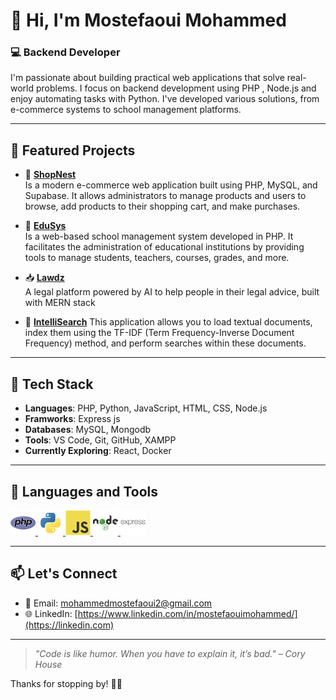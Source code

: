 # 👋 Hi, I'm Mostefaoui Mohammed 

### 💻 Backend Developer

I'm passionate about building practical web applications that solve real-world problems. I focus on backend development using PHP , Node.js and enjoy automating tasks with Python. I've developed various solutions, from e-commerce systems to school management platforms.

---

## 🚀 Featured Projects

- 🛒 [**ShopNest**](https://github.com/Mostefaouim/ShopNest)  
  Is a modern e-commerce web application built using PHP, MySQL, and Supabase. It allows administrators to manage products and users to browse, add products to their shopping cart, and make purchases.

- 🏫 [**EduSys**](https://github.com/Mostefaouim/EduSys)  
  Is a web-based school management system developed in PHP. It facilitates the administration of educational institutions by providing tools to manage students, teachers,         courses, grades, and more.

- 📥 [**Lawdz**](https://lawdz.onrender.com)  
  A legal platform powered by AI to help people in their legal advice, built with MERN stack
- 🔎 [**IntelliSearch**](https://github.com/Mostefaouim/IntelliSearch)
  This application allows you to load textual documents, index them using the TF-IDF (Term Frequency-Inverse Document Frequency) method, and perform searches within these        documents.
---

## 🧰 Tech Stack

- **Languages**: PHP, Python, JavaScript, HTML, CSS, Node.js
- **Framworks**: Express js 
- **Databases**: MySQL, Mongodb  
- **Tools**: VS Code, Git, GitHub, XAMPP  
- **Currently Exploring**: React, Docker

---

## 🧠 Languages and Tools

<p align="left">
  <a href="https://www.php.net" target="_blank" rel="noreferrer">
    <img src="https://raw.githubusercontent.com/devicons/devicon/master/icons/php/php-original.svg" alt="php" width="40" height="40"/>
  </a>
  <a href="https://www.python.org" target="_blank" rel="noreferrer">
    <img src="https://raw.githubusercontent.com/devicons/devicon/master/icons/python/python-original.svg" alt="python" width="40" height="40"/>
  </a>
  <a href="https://developer.mozilla.org/en-US/docs/Web/JavaScript" target="_blank" rel="noreferrer">
    <img src="https://raw.githubusercontent.com/devicons/devicon/master/icons/javascript/javascript-original.svg" alt="javascript" width="40" height="40"/>
  </a>
  <a href="https://nodejs.org" target="_blank" rel="noreferrer">
    <img src="https://raw.githubusercontent.com/devicons/devicon/master/icons/nodejs/nodejs-original-wordmark.svg" alt="nodejs" width="40" height="40"/>
  </a>
  <a href="https://expressjs.com" target="_blank" rel="noreferrer">
    <img src="https://raw.githubusercontent.com/devicons/devicon/master/icons/express/express-original-wordmark.svg" alt="express" width="40" height="40"/>
  </a>
</p>

---

## 📫 Let's Connect

- 📧 Email: mohammedmostefaoui2@gmail.com
- 🌐 LinkedIn: [https://www.linkedin.com/in/mostefaouimohammed/](https://linkedin.com)

---

> *"Code is like humor. When you have to explain it, it’s bad." – Cory House*

Thanks for stopping by! 👨‍💻
